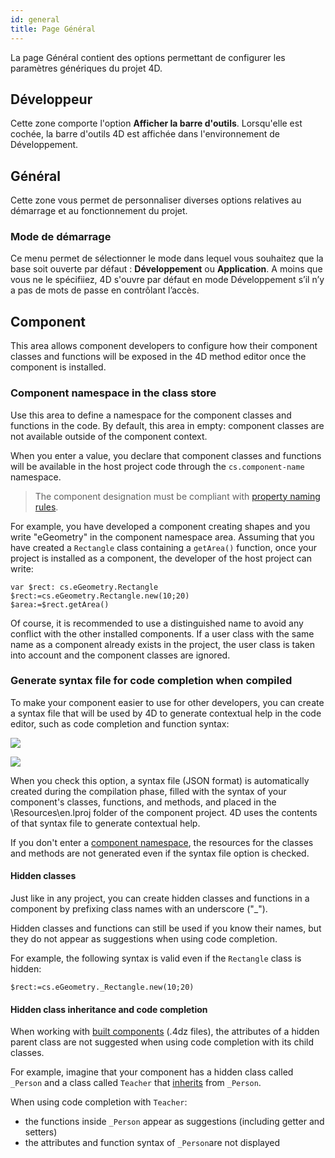 ```yaml
---
id: general
title: Page Général
---
```


La page Général contient des options permettant de configurer les paramètres génériques du projet 4D.

## Développeur

Cette zone comporte l'option **Afficher la barre d'outils**. Lorsqu'elle est cochée, la barre d'outils 4D est affichée dans l'environnement de Développement.

## Général

Cette zone vous permet de personnaliser diverses options relatives au démarrage et au fonctionnement du projet.

### Mode de démarrage

Ce menu permet de sélectionner le mode dans lequel vous souhaitez que la base soit ouverte par défaut : **Développement** ou **Application**. A moins que vous ne le spécifiiez, 4D s'ouvre par défaut en mode Développement s’il n’y a pas de mots de passe en contrôlant l’accès.
## Component

This area allows component developers to configure how their component classes and functions will be exposed in the 4D method editor once the component is installed.

### Component namespace in the class store

Use this area to define a namespace for the component classes and functions in the code. By default, this area in empty: component classes are not available outside of the component context.

When you enter a value, you declare that component classes and functions will be available in the host project code through the `cs.component-name` namespace.

> The component designation must be compliant with [property naming rules](Concepts/identifiers.md#object-properties).

For example, you have developed a component creating shapes and you write "eGeometry" in the component namespace area. Assuming that you have created a `Rectangle` class containing a `getArea()` function, once your project is installed as a component, the developer of the host project can write:

```4d
var $rect: cs.eGeometry.Rectangle 
$rect:=cs.eGeometry.Rectangle.new(10;20)
$area:=$rect.getArea()
```

Of course, it is recommended to use a distinguished name to avoid any conflict with the other installed components. If a user class with the same name as a component already exists in the project, the user class is taken into account and the component classes are ignored.

### Generate syntax file for code completion when compiled

To make your component easier to use for other developers, you can create a syntax file that will be used by 4D to generate contextual help in the code editor, such as code completion and function syntax:

![](assets/en/settings/syntax-code-completion-1.png)

![](assets/en/settings/syntax-code-completion-2.png)

When you check this option, a syntax file (JSON format) is automatically created during the compilation phase, filled with the syntax of your component's classes, functions, and methods, and placed in the \Resources\en.lproj folder of the component project. 4D uses the contents of that syntax file to generate contextual help.

If you don't enter a [component namespace](#component-namespace-in-the-class-store), the resources for the classes and methods are not generated even if the syntax file option is checked.

#### Hidden classes

Just like in any project, you can create hidden classes and functions in a component by prefixing class names with an underscore ("_").

Hidden classes and functions can still be used if you know their names, but they do not appear as suggestions when using code completion.

For example, the following syntax is valid even if the `Rectangle` class is hidden:

```4d
$rect:=cs.eGeometry._Rectangle.new(10;20)
```

#### Hidden class inheritance and code completion

When working with [built components](../Desktop/building.md#build-component) (.4dz files), the attributes of a hidden parent class are not suggested when using code completion with its child classes.

For example, imagine that your component has a hidden class called `_Person` and a class called `Teacher` that [inherits](../Concepts/classes.md#inheritance) from `_Person`.

When using code completion with `Teacher`:
* the functions inside `_Person` appear as suggestions (including getter and setters)
* the attributes and function syntax of `_Person`are not displayed